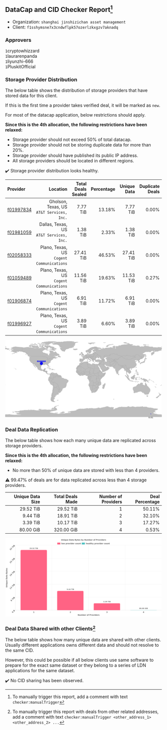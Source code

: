 ## DataCap and CID Checker Report[^1]
 - Organization: `shanghai jinshizichan asset management`
 - Client: `f1sshymsne7x3cndwflpk57ozerlzkxgzv7aknadq`
### Approvers
`1`cryptowhizzard<br/>`1`laurarenpanda<br/>`1`liyunzhi-666<br/>`1`PluskitOfficial

### Storage Provider Distribution
The below table shows the distribution of storage providers that have stored data for this client.

If this is the first time a provider takes verified deal, it will be marked as `new`.

For most of the datacap application, below restrictions should apply.

**Since this is the 4th allocation, the following restrictions have been relaxed:**
 - Storage provider should not exceed 50% of total datacap.
 - Storage provider should not be storing duplicate data for more than 20%.
 - Storage provider should have published its public IP address.
 - All storage providers should be located in different regions.

✔️ Storage provider distribution looks healthy.

| Provider                                              |                                     Location | Total Deals Sealed | Percentage | Unique Data | Duplicate Deals |
| :---------------------------------------------------- | -------------------------------------------: | -----------------: | ---------: | ----------: | --------------: |
| [f01997834](https://filfox.info/en/address/f01997834) | Gholson, Texas, US<br/>`AT&T Services, Inc.` |           7.77 TiB |     13.18% |    7.77 TiB |           0.00% |
| [f01981059](https://filfox.info/en/address/f01981059) |  Dallas, Texas, US<br/>`AT&T Services, Inc.` |           1.38 TiB |      2.33% |    1.38 TiB |           0.00% |
| [f02058333](https://filfox.info/en/address/f02058333) | Plano, Texas, US<br/>`Cogent Communications` |          27.41 TiB |     46.53% |   27.41 TiB |           0.00% |
| [f01059489](https://filfox.info/en/address/f01059489) | Plano, Texas, US<br/>`Cogent Communications` |          11.56 TiB |     19.63% |   11.53 TiB |           0.27% |
| [f01906874](https://filfox.info/en/address/f01906874) | Plano, Texas, US<br/>`Cogent Communications` |           6.91 TiB |     11.72% |    6.91 TiB |           0.00% |
| [f01996927](https://filfox.info/en/address/f01996927) | Plano, Texas, US<br/>`Cogent Communications` |           3.89 TiB |      6.60% |    3.89 TiB |           0.00% |

<img src="https://raw.githubusercontent.com/data-preservation-programs/filplus-checker-assets/main/filecoin-project/filecoin-plus-large-datasets/issues/1340/1683721361556.png"/>

### Deal Data Replication
The below table shows how each many unique data are replicated across storage providers.


**Since this is the 4th allocation, the following restrictions have been relaxed:**
- No more than 50% of unique data are stored with less than 4 providers.

⚠️ 99.47% of deals are for data replicated across less than 4 storage providers.

| Unique Data Size | Total Deals Made | Number of Providers | Deal Percentage |
| ---------------: | ---------------: | ------------------: | --------------: |
|        29.52 TiB |        29.52 TiB |                   1 |          50.11% |
|         9.44 TiB |        18.91 TiB |                   2 |          32.10% |
|         3.39 TiB |        10.17 TiB |                   3 |          17.27% |
|        80.00 GiB |       320.00 GiB |                   4 |           0.53% |

<img src="https://raw.githubusercontent.com/data-preservation-programs/filplus-checker-assets/main/filecoin-project/filecoin-plus-large-datasets/issues/1340/1683721362171.png"/>

### Deal Data Shared with other Clients[^3]
The below table shows how many unique data are shared with other clients.
Usually different applications owns different data and should not resolve to the same CID.

However, this could be possible if all below clients use same software to prepare for the exact same dataset or they belong to a series of LDN applications for the same dataset.

✔️ No CID sharing has been observed.

[^1]: To manually trigger this report, add a comment with text `checker:manualTrigger`

[^2]: Deals from those addresses are combined into this report as they are specified with `checker:manualTrigger`

[^3]: To manually trigger this report with deals from other related addresses, add a comment with text `checker:manualTrigger <other_address_1> <other_address_2> ...`
